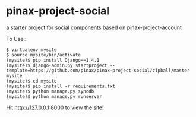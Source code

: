 pinax-project-social
====================

a starter project for social components based on pinax-project-account


To Use::

    $ virtualenv mysite
    $ source mysite/bin/activate
    (mysite)$ pip install Django==1.4.1
    (mysite)$ django-admin.py startproject --template=https://github.com/pinax/pinax-project-social/zipball/master mysite
    (mysite)$ cd mysite
    (mysite)$ pip install -r requirements.txt
    (mysite)$ python manage.py syncdb
    (mysite)$ python manage.py runserver

Hit http://127.0.0.1:8000 to view the site!

